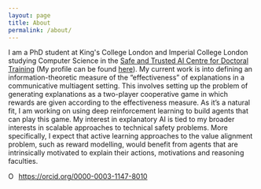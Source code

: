 ```yaml
---
layout: page
title: About
permalink: /about/
---
```


I am a PhD student at King's College London and Imperial College London studying Computer Science in the [Safe and Trusted AI Centre for Doctoral Training](https://safeandtrustedai.org) (My profile can be found [here](https://safeandtrustedai.org/person/dylan-cope/)). My current work is into defining an information-theoretic measure of the “effectiveness” of explanations in a communicative multiagent setting. This involves setting up the problem of generating explanations as a two-player cooperative game in which rewards are given according to the effectiveness measure. As it’s a natural fit, I am working on using deep reinforcement learning to build agents that can play this game. My interest in explanatory AI is tied to my broader interests in scalable approaches to technical safety problems. More specifically, I expect that active learning approaches to the value alignment problem, such as reward modelling, would benefit from agents that are intrinsically motivated to explain their actions, motivations and reasoning faculties.

<div itemscope itemtype="https://schema.org/Person"><a itemprop="sameAs" content="https://orcid.org/0000-0003-1147-8010" href="https://orcid.org/0000-0003-1147-8010" target="orcid.widget" rel="me noopener noreferrer" style="vertical-align:top;"><img src="https://orcid.org/sites/default/files/images/orcid_16x16.png" style="width:1em;margin-right:.5em;" alt="ORCID iD icon">https://orcid.org/0000-0003-1147-8010</a></div>
